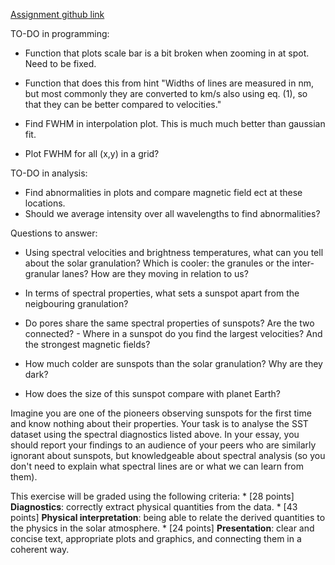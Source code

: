 [Assignment github link](https://github.com/tiagopereira/ast4310/blob/main/notebooks/project3/project3.ipynb)




TO-DO in programming:
- Function that plots scale bar is a bit broken when zooming in at spot. Need to be fixed.

- Function that does this from hint "Widths of lines are measured in nm, but most commonly they are converted to km/s also using eq. (1), so that they can be better compared to velocities."
- Find FWHM in interpolation plot. This is much much better than gaussian fit.

- Plot FWHM for all (x,y) in a grid?

TO-DO in analysis:
- Find abnormalities in plots and compare magnetic field ect at these locations.
- Should we average intensity over all wavelengths to find abnormalities?

Questions to answer:

- Using spectral velocities and brightness temperatures, what can you tell about the solar granulation?
Which is cooler: the granules or the inter-granular lanes?
How are they moving in relation to us?

- In terms of spectral properties, what sets a sunspot apart from the neigbouring granulation?

- Do pores share the same spectral properties of sunspots? Are the two connected? - Where in a sunspot do you find the largest velocities? And the strongest magnetic fields?

- How much colder are sunspots than the solar granulation? Why are they dark?

- How does the size of this sunspot compare with planet Earth? 


Imagine you are one of the pioneers observing sunspots for the first time and know nothing about their properties. Your task is to analyse the SST dataset using the spectral diagnostics listed above. In your essay, you should report your findings to an audience of your peers who are similarly ignorant about sunspots, but knowledgeable about spectral analysis (so you don't need to explain what spectral lines are or what we can learn from them).

This exercise will be graded using the following criteria: * [28 points] **Diagnostics**: correctly extract physical quantities from the data. * [43 points] **Physical interpretation**: being able to relate the derived quantities to the physics in the solar atmosphere. * [24 points] **Presentation**: clear and concise text, appropriate plots and graphics, and connecting them in a coherent way.
